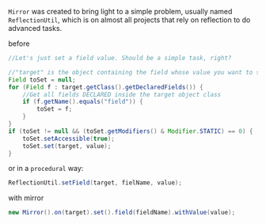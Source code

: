 `Mirror` was created to bring light to a simple problem, usually named `ReflectionUtil`, which is on almost all projects that rely on reflection to do advanced tasks.

before

``` java
//Let's just set a field value. Should be a simple task, right?

//"target" is the object containing the field whose value you want to set.
Field toSet = null;
for (Field f : target.getClass().getDeclaredFields()) {
    //Get all fields DECLARED inside the target object class
    if (f.getName().equals("field")) {
        toSet = f;
    }
}
if (toSet != null && (toSet.getModifiers() & Modifier.STATIC) == 0) {
    toSet.setAccessible(true);
    toSet.set(target, value);
}
```

or in a `procedural` way:

```java
ReflectionUtil.setField(target, fielName, value);
```

with mirror

``` java
new Mirror().on(target).set().field(fieldName).withValue(value);
```

